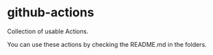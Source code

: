 # github-actions
Collection of usable Actions.

You can use these actions by checking the README.md in the folders.
